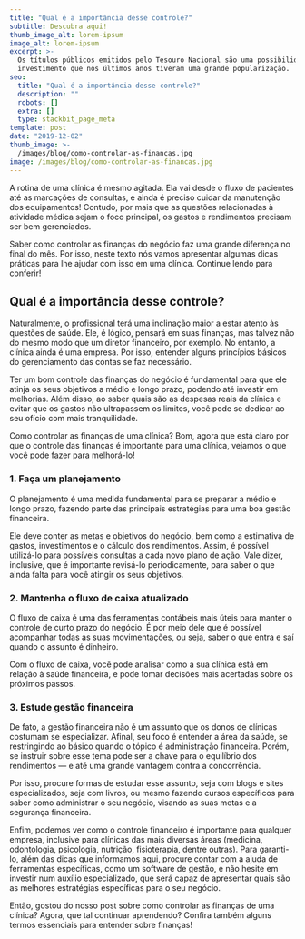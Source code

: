 ```yaml
---
title: "Qual é a importância desse controle?"
subtitle: Descubra aqui!
thumb_image_alt: lorem-ipsum
image_alt: lorem-ipsum
excerpt: >-
  Os títulos públicos emitidos pelo Tesouro Nacional são uma possibilidade de
  investimento que nos últimos anos tiveram uma grande popularização.
seo:
  title: "Qual é a importância desse controle?"
  description: ""
  robots: []
  extra: []
  type: stackbit_page_meta
template: post
date: "2019-12-02"
thumb_image: >-
  /images/blog/como-controlar-as-financas.jpg
image: /images/blog/como-controlar-as-financas.jpg
---
```


A rotina de uma clínica é mesmo agitada. Ela vai desde o fluxo de pacientes até as marcações de consultas, e ainda é preciso cuidar da manutenção dos equipamentos! Contudo, por mais que as questões relacionadas à atividade médica sejam o foco principal, os gastos e rendimentos precisam ser bem gerenciados.

Saber como controlar as finanças do negócio faz uma grande diferença no final do mês. Por isso, neste texto nós vamos apresentar algumas dicas práticas para lhe ajudar com isso em uma clínica. Continue lendo para conferir!

## Qual é a importância desse controle?

Naturalmente, o profissional terá uma inclinação maior a estar atento às questões de saúde. Ele, é lógico, pensará em suas finanças, mas talvez não do mesmo modo que um diretor financeiro, por exemplo. No entanto, a clínica ainda é uma empresa. Por isso, entender alguns princípios básicos do gerenciamento das contas se faz necessário.

Ter um bom controle das finanças do negócio é fundamental para que ele atinja os seus objetivos a médio e longo prazo, podendo até investir em melhorias. Além disso, ao saber quais são as despesas reais da clínica e evitar que os gastos não ultrapassem os limites, você pode se dedicar ao seu ofício com mais tranquilidade.

Como controlar as finanças de uma clínica?
Bom, agora que está claro por que o controle das finanças é importante para uma clínica, vejamos o que você pode fazer para melhorá-lo!

### 1. Faça um planejamento

O planejamento é uma medida fundamental para se preparar a médio e longo prazo, fazendo parte das principais estratégias para uma boa gestão financeira.

Ele deve conter as metas e objetivos do negócio, bem como a estimativa de gastos, investimentos e o cálculo dos rendimentos. Assim, é possível utilizá-lo para possíveis consultas a cada novo plano de ação. Vale dizer, inclusive, que é importante revisá-lo periodicamente, para saber o que ainda falta para você atingir os seus objetivos.

### 2. Mantenha o fluxo de caixa atualizado

O fluxo de caixa é uma das ferramentas contábeis mais úteis para manter o controle de curto prazo do negócio. É por meio dele que é possível acompanhar todas as suas movimentações, ou seja, saber o que entra e saí quando o assunto é dinheiro.

Com o fluxo de caixa, você pode analisar como a sua clínica está em relação à saúde financeira, e pode tomar decisões mais acertadas sobre os próximos passos.

### 3. Estude gestão financeira

De fato, a gestão financeira não é um assunto que os donos de clínicas costumam se especializar. Afinal, seu foco é entender a área da saúde, se restringindo ao básico quando o tópico é administração financeira. Porém, se instruir sobre esse tema pode ser a chave para o equilíbrio dos rendimentos — e até uma grande vantagem contra a concorrência.

Por isso, procure formas de estudar esse assunto, seja com blogs e sites especializados, seja com livros, ou mesmo fazendo cursos específicos para saber como administrar o seu negócio, visando as suas metas e a segurança financeira.

Enfim, podemos ver como o controle financeiro é importante para qualquer empresa, inclusive para clínicas das mais diversas áreas (medicina, odontologia, psicologia, nutrição, fisioterapia, dentre outras). Para garanti-lo, além das dicas que informamos aqui, procure contar com a ajuda de ferramentas específicas, como um software de gestão, e não hesite em investir num auxílio especializado, que será capaz de apresentar quais são as melhores estratégias específicas para o seu negócio.

Então, gostou do nosso post sobre como controlar as finanças de uma clínica? Agora, que tal continuar aprendendo? Confira também alguns termos essenciais para entender sobre finanças!
